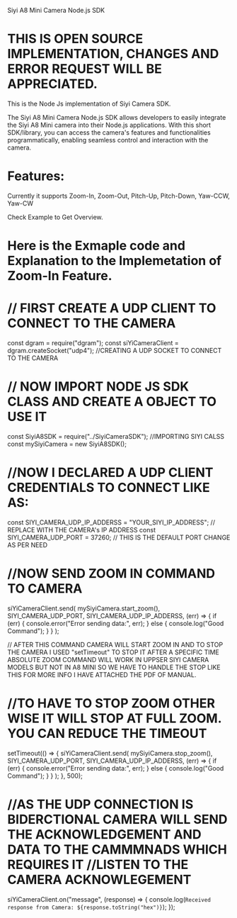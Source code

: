Siyi A8 Mini Camera Node.js SDK

THIS IS OPEN SOURCE IMPLEMENTATION, CHANGES AND ERROR REQUEST WILL BE APPRECIATED.
=

This is the Node Js implementation of Siyi Camera SDK.

The Siyi A8 Mini Camera Node.js SDK allows developers to easily integrate the Siyi A8 Mini camera into their Node.js applications. With this short SDK/library, you can access the camera's features and functionalities programmatically, enabling seamless control and interaction with the camera.

Features:
=
Currently it supports
Zoom-In, Zoom-Out, Pitch-Up, Pitch-Down, Yaw-CCW, Yaw-CW

Check Example to Get Overview.

Here is the Exmaple code and Explanation to the Implemetation of Zoom-In Feature.
===============================================
// FIRST CREATE A UDP CLIENT TO CONNECT TO THE CAMERA
=
const dgram = require("dgram");
const siYiCameraClient = dgram.createSocket("udp4"); //CREATING A UDP SOCKET TO CONNECT TO THE CAMERA

// NOW IMPORT NODE JS SDK CLASS AND CREATE A OBJECT TO USE IT
=
const SiyiA8SDK = require("../SiyiCameraSDK"); //IMPORTING SIYI CALSS
const mySiyiCamera = new SiyiA8SDK();

//NOW I DECLARED A UDP CLIENT CREDENTIALS TO CONNECT LIKE AS:
=
const SIYI_CAMERA_UDP_IP_ADDERSS = "YOUR_SIYI_IP_ADDRESS"; // REPLACE WITH THE CAMERA's IP ADDRESS
const SIYI_CAMERA_UDP_PORT = 37260; // THIS IS THE DEFAULT PORT CHANGE AS PER NEED

//NOW SEND ZOOM IN COMMAND TO CAMERA  
=

siYiCameraClient.send(
  mySiyiCamera.start_zoom(),
  SIYI_CAMERA_UDP_PORT,
  SIYI_CAMERA_UDP_IP_ADDERSS,
  (err) => {
    if (err) {
      console.error("Error sending data:", err);
    } else {
      console.log("Good Command");
    }
  }
);


// AFTER THIS COMMAND CAMERA WILL START ZOOM IN AND TO STOP THE CAMERA I USED "setTimeout" TO STOP IT AFTER A SPECIFIC TIME ABSOLUTE ZOOM COMMAND WILL WORK IN UPPSER SIYI CAMERA MODELS BUT NOT IN A8 MINI SO WE HAVE TO HANDLE THE STOP LIKE THIS FOR MORE INFO I HAVE ATTACHED THE PDF OF MANUAL.


//TO HAVE TO STOP ZOOM OTHER WISE IT WILL STOP AT FULL ZOOM. YOU CAN REDUCE THE TIMEOUT
=
setTimeout(() => {
  siYiCameraClient.send(
    mySiyiCamera.stop_zoom(),
    SIYI_CAMERA_UDP_PORT,
    SIYI_CAMERA_UDP_IP_ADDERSS,
    (err) => {
      if (err) {
        console.error("Error sending data:", err);
      } else {
        console.log("Good Command");
      }
    }
  );
}, 500);


//AS THE UDP CONNECTION IS BIDERCTIONAL CAMERA WILL SEND THE ACKNOWLEDGEMENT AND DATA TO THE CAMMMNADS WHICH REQUIRES IT
//LISTEN TO THE CAMERA ACKNOWLEGEMENT
=
siYiCameraClient.on("message", (response) => {
  console.log(`Received response from Camera: ${response.toString("hex")}`);
});

